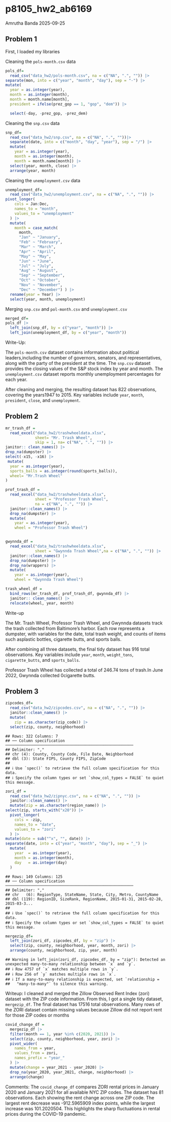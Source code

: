 p8105_hw2_ab6169
================
Amrutha Banda
2025-09-25

## Problem 1

First, I loaded my libraries

Cleaning the `pols-month.csv` data

``` r
pols_df= 
  read_csv("data_hw2/pols-month.csv", na = c("NA", ".", "")) |>
separate(mon, into = c("year", "month", "day"), sep = "-") |>
mutate(
  year = as.integer(year),
  month = as.integer(month),
  month = month.name[month],
  president = ifelse(prez_gop == 1, "gop", "dem")) |>

  select(-day, -prez_gop, -prez_dem)
```

Cleaning the `snp.csv` data

``` r
snp_df= 
  read_csv("data_hw2/snp.csv", na = c("NA", ".", ""))|>
  separate(date, into = c("month", "day", "year"), sep = "/") |>
  mutate(
    year = as.integer(year),
    month = as.integer(month),
    month = month.name[month]) |>
  select(year, month, close) |>
  arrange(year, month)
```

Cleaning the `unemployment.csv` data

``` r
unemployment_df= 
  read_csv("data_hw2/unemployment.csv", na = c("NA", ".", "")) |>
pivot_longer(
    cols = Jan:Dec,      
    names_to = "month",
    values_to = "unemployment"
  ) |>
  mutate(
    month = case_match(
      month,
      "Jan" ~ "January",
      "Feb" ~ "February",
      "Mar" ~ "March",
      "Apr" ~ "April",
      "May" ~ "May",
      "Jun" ~ "June",
      "Jul" ~ "July",
      "Aug" ~ "August",
      "Sep" ~ "September",
      "Oct" ~ "October",
      "Nov" ~ "November",
      "Dec" ~ "December") ) |> 
  rename(year = Year) |>
  select(year, month, unemployment)
```

Merging `snp.csv` and `pol-month.csv` and `unemployment.csv`

``` r
merged_df= 
pols_df |>
  left_join(snp_df, by = c("year", "month")) |>
  left_join(unemployment_df, by = c("year", "month"))
```

Write-Up:

The `pols-month.csv` dataset contains information about political
leaders,including the number of governors, senators, and
representatives, along with the party of the president at the time. The
`snp.csv` dataset provides the closing values of the S&P stock index by
year and month. The `unemployment.csv` dataset reports monthly
unemployment percentages for each year.

After cleaning and merging, the resulting dataset has 822 observations,
covering the years1947 to 2015. Key variables include `year`, `month`,
`president`, `close`, and `unemployment`.

## Problem 2

``` r
mr_trash_df =
  read_excel("data_hw2/trashwheeldata.xlsx", 
             sheet= "Mr. Trash Wheel",
             skip = 1, na= c("NA", ".", "")) |> 
janitor:: clean_names() |> 
drop_na(dumpster) |> 
select(-x15, -x16) |>
 mutate(
  year = as.integer(year),
  sports_balls = as.integer(round(sports_balls)),
  wheel= "Mr.Trash Wheel"
)

prof_trash_df =
  read_excel("data_hw2/trashwheeldata.xlsx",
             sheet = "Professor Trash Wheel",
             na = c("NA", ".", "")) |>
  janitor::clean_names() |>
  drop_na(dumpster) |> 
  mutate(
    year = as.integer(year),
    wheel = "Professor Trash Wheel") 


gwynnda_df =
  read_excel("data_hw2/trashwheeldata.xlsx",
             sheet = "Gwynnda Trash Wheel",na = c("NA", ".", "")) |>
  janitor::clean_names() |>
  drop_na(dumpster) |> 
  drop_na(wrappers) |> 
  mutate(
    year = as.integer(year),
    wheel = "Gwynnda Trash Wheel") 

trash_wheel_df =
  bind_rows(mr_trash_df, prof_trash_df, gwynnda_df) |>
  janitor:: clean_names() |>
  relocate(wheel, year, month)
```

Write-up

The Mr. Trash Wheel, Professor Trash Wheel, and Gwynnda datasets track
the trash collected from Baltimore’s harbor. Each row represents a
dumpster, with variables for the date, total trash weight, and counts of
items such asplastic bottles, cigarette butts, and sports balls.

After combining all three datasets, the final tidy dataset has 916 total
observations. Key variables include `year`, `month`, `weight_tons`,
`cigarette_butts`, and `sports_balls`.

Professor Trash Wheel has collected a total of 246.74 tons of trash.In
June 2022, Gwynnda collected 0cigarette butts.

## Problem 3

``` r
zipcodes_df= 
  read_csv("data_hw2/zipcodes.csv", na = c("NA", ".", "")) |>
  janitor::clean_names() |>
  mutate(
    zip = as.character(zip_code)) |>
  select(zip, county, neighborhood)
```

    ## Rows: 322 Columns: 7
    ## ── Column specification ────────────────────────────────────────────────────────
    ## Delimiter: ","
    ## chr (4): County, County Code, File Date, Neighborhood
    ## dbl (3): State FIPS, County FIPS, ZipCode
    ## 
    ## ℹ Use `spec()` to retrieve the full column specification for this data.
    ## ℹ Specify the column types or set `show_col_types = FALSE` to quiet this message.

``` r
zori_df = 
  read_csv("data_hw2/zipnyc.csv", na = c("NA", ".", "")) |> 
  janitor::clean_names() |> 
  mutate(zip = as.character(region_name)) |> 
select(zip, starts_with("x20")) |>       
  pivot_longer(
    cols = -zip,
    names_to = "date",
    values_to = "zori"
  ) |> 
mutate(date = sub("^x", "", date)) |>  
separate(date, into = c("year", "month", "day"), sep = "_") |>
  mutate(
    year  = as.integer(year),
    month = as.integer(month),
    day   = as.integer(day)
  )
```

    ## Rows: 149 Columns: 125
    ## ── Column specification ────────────────────────────────────────────────────────
    ## Delimiter: ","
    ## chr   (6): RegionType, StateName, State, City, Metro, CountyName
    ## dbl (119): RegionID, SizeRank, RegionName, 2015-01-31, 2015-02-28, 2015-03-3...
    ## 
    ## ℹ Use `spec()` to retrieve the full column specification for this data.
    ## ℹ Specify the column types or set `show_col_types = FALSE` to quiet this message.

``` r
mergezip_df=
  left_join(zori_df, zipcodes_df, by = "zip") |>
  select(zip, county, neighborhood, year, month, zori) |>
  arrange(county, neighborhood, zip, year, month)
```

    ## Warning in left_join(zori_df, zipcodes_df, by = "zip"): Detected an unexpected many-to-many relationship between `x` and `y`.
    ## ℹ Row 4757 of `x` matches multiple rows in `y`.
    ## ℹ Row 256 of `y` matches multiple rows in `x`.
    ## ℹ If a many-to-many relationship is expected, set `relationship =
    ##   "many-to-many"` to silence this warning.

Writeup: I cleaned and merged the Zillow Observed Rent Index (zori)
dataset with the ZIP code information. From this, I got a single tidy
dataset, `mergezip_df`. The final dataset has 17516 total observations.
Many rows of the ZORI dataset contain missing values because Zillow did
not report rent for those ZIP codes or months

``` r
covid_change_df =
  mergezip_df |>
  filter(month == 1, year %in% c(2020, 2021)) |>
  select(zip, county, neighborhood, year, zori) |>
  pivot_wider(
    names_from = year,
    values_from = zori,
    names_prefix = "year_"
  ) |>
  mutate(change = year_2021 - year_2020) |>
  drop_na(year_2020, year_2021, change, neighborhood) |> 
  arrange(change) 
```

Comments: The `covid_change_df` compares ZORI rental prices in January
2020 and January 2021 for all available NYC ZIP codes. The dataset has
81 observations. Each showing the rent change across one ZIP code. The
largest rent decrease was -912.5965909 index points, while the largest
increase was 101.2020504. This highlights the sharp fluctuations in
rental prices during the COVID-19 pandemic.
